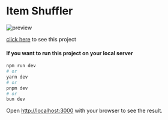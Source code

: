# Item Shuffler


![preview]([http://url/to/img.png](https://raw.githubusercontent.com/Muhammad-Zain01/Item-Shuffler/main/preview.png))

[click here](https://muhammad-zain01.github.io/Item-Shuffler/) to see this project


#### If you want to run this project on your local server

```bash
npm run dev
# or
yarn dev
# or
pnpm dev
# or
bun dev
```

Open [http://localhost:3000](http://localhost:3000) with your browser to see the result.
